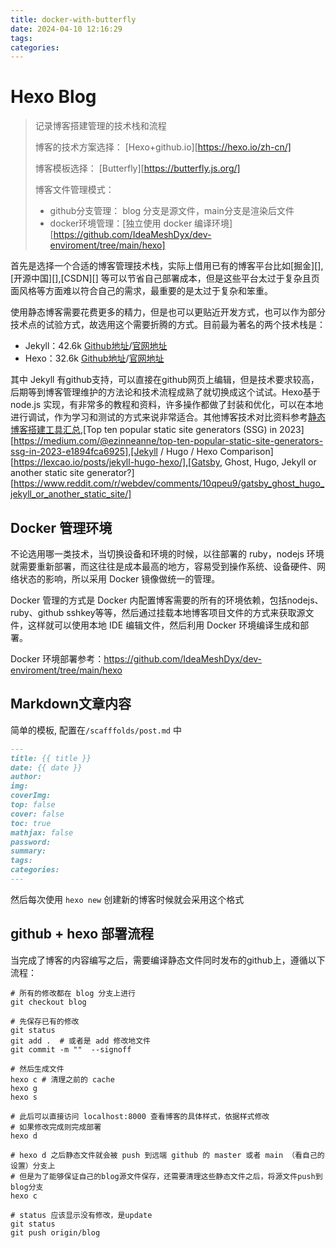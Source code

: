 ```yaml
---
title: docker-with-butterfly
date: 2024-04-10 12:16:29
tags:
categories:
---
```


# Hexo Blog

> 记录博客搭建管理的技术栈和流程
>
> 博客的技术方案选择： [Hexo+github.io][https://hexo.io/zh-cn/]
>
> 博客模板选择： [Butterfly][https://butterfly.js.org/]
>
> 博客文件管理模式： 
>
> * github分支管理： blog 分支是源文件，main分支是渲染后文件
> * docker环境管理：[独立使用 docker 编译环境][https://github.com/IdeaMeshDyx/dev-enviroment/tree/main/hexo]

首先是选择一个合适的博客管理技术栈，实际上借用已有的博客平台比如[掘金][],[开源中国][],[CSDN][] 等可以节省自己部署成本，但是这些平台太过于复杂且页面风格等方面难以符合自己的需求，最重要的是太过于复杂和笨重。

使用静态博客需要花费更多的精力，但是也可以更贴近开发方式，也可以作为部分技术点的试验方式，故选用这个需要折腾的方式。目前最为著名的两个技术栈是：

- Jekyll：42.6k [Github地址](https://link.zhihu.com/?target=https%3A//github.com/jekyll/jekyll)/[官网地址](https://link.zhihu.com/?target=https%3A//jekyllrb.com/)
- Hexo：32.6k [Github地址](https://link.zhihu.com/?target=https%3A//github.com/hexojs/hexo)/[官网地址](https://link.zhihu.com/?target=https%3A//hexo.io/)

其中 Jekyll 有github支持，可以直接在github网页上编辑，但是技术要求较高，后期等到博客管理维护的方法论和技术流程成熟了就切换成这个试试。Hexo基于node.js 实现，有非常多的教程和资料，许多操作都做了封装和优化，可以在本地进行调试，作为学习和测试的方式来说非常适合。其他博客技术对比资料参考[静态博客搭建工具汇总](https://www.cnblogs.com/FLY_DREAM/p/16527100.html),[Top ten popular static site generators (SSG) in 2023][https://medium.com/@ezinneanne/top-ten-popular-static-site-generators-ssg-in-2023-e1894fca6925],[Jekyll / Hugo / Hexo Comparison][https://lexcao.io/posts/jekyll-hugo-hexo/],[Gatsby, Ghost, Hugo, Jekyll or another static site generator?][https://www.reddit.com/r/webdev/comments/10qpeu9/gatsby_ghost_hugo_jekyll_or_another_static_site/]



##  Docker 管理环境

不论选用哪一类技术，当切换设备和环境的时候，以往部署的 ruby，nodejs 环境就需要重新部署，而这往往是成本最高的地方，容易受到操作系统、设备硬件、网络状态的影响，所以采用 Docker 镜像做统一的管理。 

Docker 管理的方式是 Docker 内配置博客需要的所有的环境依赖，包括nodejs、ruby、github sshkey等等，然后通过挂载本地博客项目文件的方式来获取源文件，这样就可以使用本地 IDE 编辑文件，然后利用 Docker 环境编译生成和部署。

Docker 环境部署参考：https://github.com/IdeaMeshDyx/dev-enviroment/tree/main/hexo



## Markdown文章内容

简单的模板, 配置在`/scafffolds/post.md` 中

``` markdown
---
title: {{ title }}
date: {{ date }}
author: 
img: 
coverImg: 
top: false
cover: false
toc: true
mathjax: false
password:
summary:
tags:
categories:
---

```

然后每次使用 `hexo new` 创建新的博客时候就会采用这个格式



## github + hexo 部署流程

当完成了博客的内容编写之后，需要编译静态文件同时发布的github上，遵循以下流程：

```
# 所有的修改都在 blog 分支上进行
git checkout blog

# 先保存已有的修改
git status
git add .  # 或者是 add 修改地文件
git commit -m ""  --signoff

# 然后生成文件
hexo c # 清理之前的 cache
hexo g
hexo s

# 此后可以直接访问 localhost:8000 查看博客的具体样式，依据样式修改
# 如果修改完成则完成部署
hexo d

# hexo d 之后静态文件就会被 push 到远端 github 的 master 或者 main （看自己的设置）分支上
# 但是为了能够保证自己的blog源文件保存，还需要清理这些静态文件之后，将源文件push到 blog分支
hexo c

# status 应该显示没有修改，是update
git status
git push origin/blog

```



